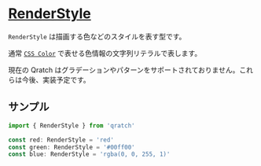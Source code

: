 # [RenderStyle](https://github.com/qratch/qratch/blob/master/src/Renderer/RenderStyle.ts)

`RenderStyle` は描画する色などのスタイルを表す型です。

通常 [`CSS Color`](https://developer.mozilla.org/ja/docs/Web/CSS/color_value) で表せる色情報の文字列リテラルで表します。

現在の Qratch はグラデーションやパターンをサポートされておりません。これらは今後、実装予定です。

## サンプル

```ts
import { RenderStyle } from 'qratch'

const red: RenderStyle = 'red'
const green: RenderStyle = '#00ff00'
const blue: RenderStyle = 'rgba(0, 0, 255, 1)'
```
